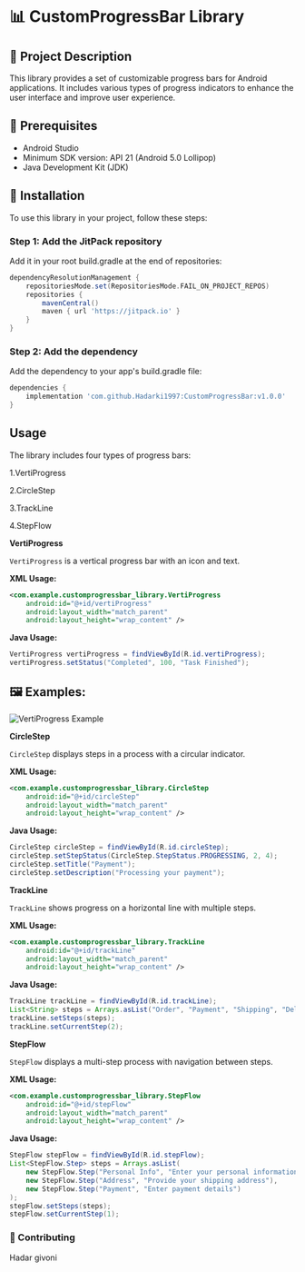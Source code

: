# 📊 CustomProgressBar Library

## 📘 Project Description
This library provides a set of customizable progress bars for Android applications. It includes various types of progress indicators to enhance the user interface and improve user experience.

## 🔧 Prerequisites
- Android Studio
- Minimum SDK version: API 21 (Android 5.0 Lollipop)
- Java Development Kit (JDK)

## 🚀 Installation

To use this library in your project, follow these steps:

### Step 1: Add the JitPack repository

Add it in your root build.gradle at the end of repositories:

```gradle
dependencyResolutionManagement {
    repositoriesMode.set(RepositoriesMode.FAIL_ON_PROJECT_REPOS)
    repositories {
        mavenCentral()
        maven { url 'https://jitpack.io' }
    }
}
```
### Step 2: Add the dependency
Add the dependency to your app's build.gradle file:
```gradle
dependencies {
    implementation 'com.github.Hadarki1997:CustomProgressBar:v1.0.0'
}
```
## Usage
The library includes four types of progress bars:

1.VertiProgress

2.CircleStep

3.TrackLine

4.StepFlow

**VertiProgress** 

`VertiProgress` is a vertical progress bar with an icon and text.

**XML Usage:**
```xml
<com.example.customprogressbar_library.VertiProgress
    android:id="@+id/vertiProgress"
    android:layout_width="match_parent"
    android:layout_height="wrap_content" />
```
**Java Usage:**
```java
VertiProgress vertiProgress = findViewById(R.id.vertiProgress);
vertiProgress.setStatus("Completed", 100, "Task Finished");
```
## 🖼️ Examples:
![VertiProgress Example](path_to_your_image/verti_progress_example.png)


**CircleStep** 

`CircleStep` displays steps in a process with a circular indicator.

**XML Usage:**
```xml
<com.example.customprogressbar_library.CircleStep
    android:id="@+id/circleStep"
    android:layout_width="match_parent"
    android:layout_height="wrap_content" />
```
**Java Usage:**
```java
CircleStep circleStep = findViewById(R.id.circleStep);
circleStep.setStepStatus(CircleStep.StepStatus.PROGRESSING, 2, 4);
circleStep.setTitle("Payment");
circleStep.setDescription("Processing your payment");
```
**TrackLine** 

`TrackLine` shows progress on a horizontal line with multiple steps.

**XML Usage:**
```xml
<com.example.customprogressbar_library.TrackLine
    android:id="@+id/trackLine"
    android:layout_width="match_parent"
    android:layout_height="wrap_content" />
```
**Java Usage:**
```java
TrackLine trackLine = findViewById(R.id.trackLine);
List<String> steps = Arrays.asList("Order", "Payment", "Shipping", "Delivery");
trackLine.setSteps(steps);
trackLine.setCurrentStep(2);
```
**StepFlow** 

`StepFlow` displays a multi-step process with navigation between steps.

**XML Usage:**
```xml
<com.example.customprogressbar_library.StepFlow
    android:id="@+id/stepFlow"
    android:layout_width="match_parent"
    android:layout_height="wrap_content" />
```
**Java Usage:**
```java
StepFlow stepFlow = findViewById(R.id.stepFlow);
List<StepFlow.Step> steps = Arrays.asList(
    new StepFlow.Step("Personal Info", "Enter your personal information"),
    new StepFlow.Step("Address", "Provide your shipping address"),
    new StepFlow.Step("Payment", "Enter payment details")
);
stepFlow.setSteps(steps);
stepFlow.setCurrentStep(1);
```

### 🤝 Contributing
Hadar givoni
